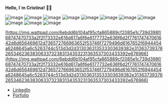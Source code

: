 <b>Hello, I´m Cristina!</b> 👨‍💻


![image](https://github.com/mcgcode/mcgcode/assets/142260553/d8e2aa24-c334-4075-aadc-9fbf0cedd913)
![image](https://github.com/mcgcode/mcgcode/assets/142260553/3b6899f4-7106-4d78-9256-eeb9724a9d61)
![image](https://github.com/mcgcode/mcgcode/assets/142260553/351dcb95-0701-459b-a157-2f3f93fc5348)
![image](https://github.com/mcgcode/mcgcode/assets/142260553/1f8d9e3f-7435-4d68-9eb6-1924f2a0e72c)
![image](https://github.com/mcgcode/mcgcode/assets/142260553/5e8efb89-dd3d-40e0-81b7-6d378a59ac2b)
![image](https://github.com/mcgcode/mcgcode/assets/142260553/0621c664-0d92-4d04-81c2-ae3103619216)
![image](https://github.com/mcgcode/mcgcode/assets/142260553/b662fdac-f8ba-4879-b641-588130983de2)
![image](https://github.com/mcgcode/mcgcode/assets/142260553/74d06694-7f99-401f-9fe2-d3a694d55bc4)
![image](https://github.com/mcgcode/mcgcode/assets/142260553/01b95680-de09-4322-97b9-e0c06545fd02)
![image](https://github.com/mcgcode/mcgcode/assets/142260553/bf062cbd-2df2-47a2-ab33-d5bf0afc8179)
![image](https://github.com/mcgcode/mcgcode/assets/142260553/27d8026b-ede6-4590-8ab5-f603dfd3d785)

[https://img.wattpad.com/6ebdd6b104af95cfa865889cf2085e1c739d398f/68747470733a2f2f73332e616d617a6f6e6177732e636f6d2f776174747061642d6d656469612d736572766963652f53746f7279496d6167652f6944454a6248645a6c5263744c513d3d2d313036313533303639382e313637393762653462363830633732383134353231363537303433392e676966](https://img.wattpad.com/6ebdd6b104af95cfa865889cf2085e1c739d398f/68747470733a2f2f73332e616d617a6f6e6177732e636f6d2f776174747061642d6d656469612d736572766963652f53746f7279496d6167652f6944454a6248645a6c5263744c513d3d2d313036313533303639382e313637393762653462363830633732383134353231363537303433392e676966)






- [LinkedIn](https://www.linkedin.com/in/mcgdeveloper/)
- [Porfolio](https://porfoliomcgdeveloper.vercel.app/)
  


